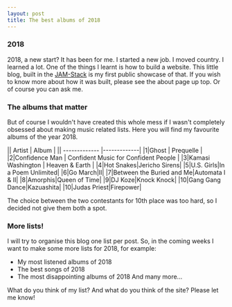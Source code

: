 ```yaml
---
layout: post
title: The best albums of 2018
---
```

### 2018
2018, a new start? It has been for me. I started a new job. I moved country. I learned a lot. One of the things I learnt is how to build a website. This little blog, built in the [JAM-Stack](https://jamstack.org/) is my first public showcase of that. If you wish to know more about how it was built, please see the about page up top. Or of course you can ask me.

### The albums that matter
But of course I wouldn't have created this whole mess if I wasn't completely obsessed about making music related lists. Here you will find my favourite albums of the year 2018.

|| Artist        | Album           |
|| ------------- |-------------|
|1|Ghost         | Prequelle |
|2|Confidence Man      | Confident Music for Confident People      |
|3|Kamasi Washington | Heaven & Earth      |
|4|Hot Snakes|Jericho Sirens|
|5|U.S. Girls|In a Poem Unlimited|
|6|Go March|II|
|7|Between the Buried and Me|Automata I & II|
|8|Amorphis|Queen of Time|
|9|DJ Koze|Knock Knock|
|10|Gang Gang Dance|Kazuashita|
|10|Judas Priest|Firepower|

The choice between the two contestants for 10th place was too hard, so I decided not give them both a spot.

### More lists!
I will try to organise this blog one list per post. So, in the coming weeks I want to make some more lists for 2018, for example:
* My most listened albums of 2018
* The best songs of 2018
* The most disappointing albums of 2018
And many more...

What do you think of my list? And what do you think of the site? Please let me know!